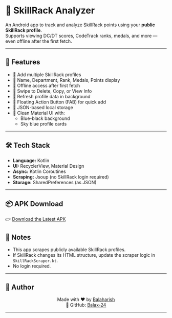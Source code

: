 # 🎯 SkillRack Analyzer

An Android app to track and analyze SkillRack points using your **public SkillRack profile**.  
Supports viewing DC/DT scores, CodeTrack ranks, medals, and more — even offline after the first fetch.

---

## 🚀 Features

- 🔹 Add multiple SkillRack profiles
- 🔹 Name, Department, Rank, Medals, Points display
- 🔹 Offline access after first fetch
- 🔹 Swipe to Delete, Copy, or View Info
- 🔹 Refresh profile data in background
- 🔹 Floating Action Button (FAB) for quick add
- 🔹 JSON-based local storage
- 🔹 Clean Material UI with:
  - Blue-black background
  - Sky blue profile cards

---

## 🛠️ Tech Stack

- **Language:** Kotlin  
- **UI:** RecyclerView, Material Design  
- **Async:** Kotlin Coroutines  
- **Scraping:** Jsoup (no SkillRack login required)  
- **Storage:** SharedPreferences (as JSON)  

---

## 📦 APK Download

👉 [Download the Latest APK](https://github.com/balax-24/skillrack-analyzer-app/releases/tag/skillrack-analyzer-apk)  


## 📃 Notes

- This app scrapes publicly available SkillRack profiles.
- If SkillRack changes its HTML structure, update the scraper logic in `SkillRackScraper.kt`.
- No login required.

---

## 👤 Author
<div align="center">

Made with ❤️ by [Balaharish](https://balaharish.netlify.app)  
🔗 GitHub: [Balax-24](https://github.com/balax-24)

</div>

---
